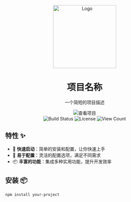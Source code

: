 <div align="center">
    <img src="https://example.com/logo.png" alt="Logo" width="200"/>
    <h1>项目名称</h1>
    <p>一个简短的项目描述</p>
    <a href="https://github.com/softwarejob/Standard_library_string_class_test_program" style="text-decoration:none;">
        <img src="https://img.shields.io/badge/查看项目-blue" alt="查看项目">
    </a>
    <br/>
    <img src="https://img.shields.io/badge/build-passing-brightgreen" alt="Build Status">
    <img src="https://img.shields.io/badge/license-MIT-blue" alt="License">
    <img src="https://hits.seeyoufarm.com/api/count/incr/badge.svg?url=https://github.com/softwarejob/Standard_library_string_class_test_program&count_bg=%2379C83D&title_bg=%23555555&icon=github.svg&icon_color=%23E7E7E7&title=views&edge_flat=false" alt="View Count">
</div>

## 特性 ✨
- 🚀 **快速启动**：简单的安装和配置，让你快速上手
- 🔧 **易于配置**：灵活的配置选项，满足不同需求
- 📦 **丰富的功能**：集成多种实用功能，提升开发效率

## 安装 📦
```bash
npm install your-project
